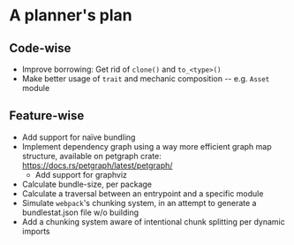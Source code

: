 # A planner's plan

## Code-wise

- Improve borrowing: Get rid of `clone()` and `to_<type>()`
- Make better usage of `trait` and mechanic composition -- e.g. `Asset` module

## Feature-wise

- Add support for naïve bundling
- Implement dependency graph using a way more efficient graph map structure, available on petgraph crate: https://docs.rs/petgraph/latest/petgraph/
    - Add support for graphviz
- Calculate bundle-size, per package
- Calculate a traversal between an entrypoint and a specific module
- Simulate `webpack`'s chunking system, in an attempt to generate a bundlestat.json file w/o building
- Add a chunking system aware of intentional chunk splitting per dynamic imports